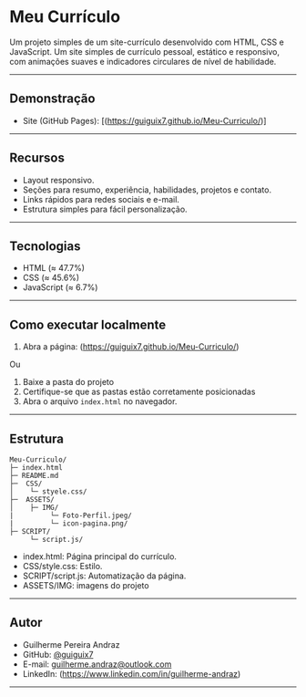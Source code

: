 # Meu Currículo

Um projeto simples de um site-currículo desenvolvido com HTML, CSS e JavaScript. Um site simples de currículo pessoal, estático e responsivo, com animações suaves e indicadores circulares de nível de habilidade.

---

## Demonstração

- Site (GitHub Pages): [(https://guiguix7.github.io/Meu-Curriculo/)]

---

## Recursos

- Layout responsivo.
- Seções para resumo, experiência, habilidades, projetos e contato.
- Links rápidos para redes sociais e e-mail.
- Estrutura simples para fácil personalização.

---

## Tecnologias

- HTML (≈ 47.7%)
- CSS (≈ 45.6%)
- JavaScript (≈ 6.7%)

---

## Como executar localmente

1. Abra a página: (https://guiguix7.github.io/Meu-Curriculo/)

Ou

1. Baixe a pasta do projeto
2. Certifique-se que as pastas estão corretamente posicionadas
3. Abra o arquivo `index.html` no navegador.

---

## Estrutura


```
Meu-Curriculo/
├─ index.html
├─ README.md
├─  CSS/
│    └─ styele.css/
├─  ASSETS/
│    ├─ IMG/
|         └─ Foto-Perfil.jpeg/
|         └─ icon-pagina.png/
├─ SCRIPT/
     └─ script.js/

```

- index.html: Página principal do currículo.
- CSS/style.css: Estilo.
- SCRIPT/script.js: Automatização da página.
- ASSETS/IMG: imagens do projeto

---

## Autor

- Guilherme Pereira Andraz
- GitHub: [@guiguix7](https://github.com/guiguix7)
- E-mail: guilherme.andraz@outlook.com
- LinkedIn: (https://www.linkedin.com/in/guilherme-andraz)

---
